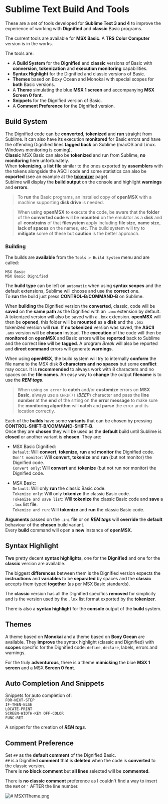 # Sublime Text Build And Tools    These are a set of tools developed for **Sublime Text 3 and 4** to improve the experience of working with **Dignified** and **classic** Basic programs.    The current tools are available for **MSX Basic**. A **TRS Color Computer** version is in the works.    The tools are:  - A **Build System** for the **Dignified** and **classic** versions of Basic with **conversion**, **tokenization** and **execution monitoring** capabilities.  - **Syntax Highlight** for the Dignified and classic versions of Basic.  - **Themes** based on Boxy Ocean and Monokai with special scopes for **both** Basic versions.  - A **Theme** simulating the blue **MSX 1 screen** and accompanying **MSX Screen 0 font**.  - **Snippets** for the Dignified version of Basic.  - A **Comment Preference** for the Dignified version.    ## Build System    The Dignified code can be **converted**, **tokenized** and **run** straight from Sublime. It can also have its execution **monitored** for Basic errors and have the offending Dignified lines **tagged back** on Sublime (macOS and Linux. Windows monitoring is coming).  **Classic** MSX Basic can also be **tokenized** and run from Sublime, **no monitoring** here unfortunately.  When **tokenizing**, a **list file** similar to the ones exported by **assemblers** with the tokens alongside the ASCII code and some statistics can also be **exported** (see an example at the [**tokenizer**](https://github.com/farique1/basic-dignified/blob/master/Documentation/TOKENIZER.md) page).  Sublime will display the **build output** on the console and highlight **warnings** and **errors**.    > To **run** the Basic programs, an installed copy of **openMSX** with a machine supporting **disk drive** is needed.    >When using **openMSX** to execute the code, be aware that the **folder** of the **converted code** will be **mounted** on the emulator as a **disk** and all **constrains** of that **filesystem** apply including **file size**, **name size**, **lack of spaces** on the names, etc. The build system will try to **mitigate** some of these but **caution** is the better approach.    ### Building    The builds are **available** from the `Tools > Build System` menu and are called:    `MSX Basic`  `MSX Basic Dignified`    The **build type** can be left on `automatic` when using **syntax scopes** and the default extensions, Sublime will choose and use the **correct** one.  To **run** the build just press **CONTROL-B**/**COMMAND-B** on Sublime.    When **building** the Dignified version the **converted**, classic, code will be **saved** on the **same path** as the Dignified with an `.amx` extension by default. A tokenized version will also be saved with a `.bmx` extension. **openMSX** will then be **opened**, this folder will be **mounted** as a **disk** and the `.bmx` tokenized version will **run**. If **no tokenized** version was saved, the **ASCII** `.amx` version will be **chosen** instead. The **execution** of the code will then be **monitored** on **openMSX** and Basic errors will be **reported** back to Sublime and the correct **line** will be **tagged**. A program *Break* will also be reported and **direct command** errors will generate **warnings**.    When using **openMSX**, the build system will try to internally **conform** the file name to the MSX disk **8 characters and no spaces** but some **conflict** may occur. It is **recommended** to always work with 8 characters and no spaces on the **file names**. An easy way to **change** the output **filename** is to use the ***REM tags***.    > When using `on error` to **catch** and/or **customize** errors on **MSX Basic**, always use a `CHR$(7)` (***BEEP***) character and pass the **line number** at the **end** of the srting on the **error message** to make sure the **monitoring algorithm** will **catch** and **parse** the error and its location correctly.    Each of the **builds** have some **variants** that can be chosen by pressing **CONTROL-SHIFT-B**/**COMMAND-SHIFT-B**.  Once they are **chosen** they will be used as the **default** build until Sublime is **closed** or another variant is **chosen**. They are:    - MSX Basic Dignified:  `Default`: Will **convert**, **tokenize**, **run** and **monitor** the Dignified code.  `Don't monitor`: Will **convert**, **tokenize** and **run** (but not monitor) the Dignified code.  `Convert only`: Will **convert** and **tokenize** (but not run nor monitor) the Dignified code.    - MSX Basic:  `Default`: Will only **run** the classic Basic code.  `Tokenize only`: Will only **tokenize** the classic Basic code.  `Tokenize and save list`: Will **tokenize** the classic Basic code and **save** a `.lmx` list file.  `Tokenize and run`: Will **tokenize** and **run** the classic  Basic code.    **Arguments** passed on the `.ini` file or on ***REM tags*** will **override** the **default** behaviour of the **chosen** build variant.  Every **build** command will open a **new** instance of **openMSX**.    ## Syntax Highlight    **Two** pretty decent **syntax highlights**, one for the **Dignified** and one for the **classic** version are available.    The biggest **differences** between them is the Dignified version expects the **instructions** and **variables** to be **separated** by spaces and the **classic** accepts them typed **together** (as per MSX Basic standards).    The **classic** version has all the Dignified specifics **removed** for simplicity and is the version used by the `.lmx` list format exported by the **tokenizer**.    There is also a **syntax highlight** for the **console** output of the **build** system.    ## Themes    A theme based on **Monokai** and a theme based on **Boxy Ocean** are available. They **improve** the syntax highlight (classic and Dignified) with **scopes** specific for the Dignified code: `define`, `declare`, labels, errors and warnings.    For the truly **adventurous**, there is a theme **mimicking** the blue **MSX 1 screen** and a MSX **Screen 0** **font**.    ## Auto Completion And Snippets    Snippets for auto completion of:   `FOR-NEXT-STEP`   `IF-THEN-ELSE`   `LOCATE-PRINT`   `SCREEN-WIDTH-KEY OFF-COLOR`   `FUNC-RET`    A snippet for the creation of ***REM tags***.    ## Comment Preference    Set `##` as the **default comment** of the Dignified Basic.  `##` is a Dignified **comment** that is **deleted** when the code is **converted** to the classic version.  There is **no block comment** but **all lines** selected will be **commented**.    There is **no classic comment** preference as I couldn't find a way to insert the `REM` or `'` AFTER the line number.    ![# MSX1Theme.png](https://github.com/farique1/basic-dignified/blob/master/Images/MSX1Theme.png)  